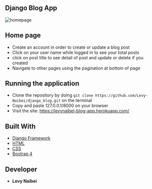 ## Django Blog App

![homepage](https://user-images.githubusercontent.com/26874683/56417692-5d869780-629d-11e9-9be3-af56e21184d5.PNG)

## Home page
* Create an account in order to create or update a blog post
* Click on your user name while logged in to see your total posts
* click on post title to see detail of post and update or delete if you created
* Navigate to other pages using the pagination at bottom of page

## Running the application
* Clone the repository by doing `git clone https://github.com/Levy-Naibei/django_blog.git` on the terminal 
* Copy and paste 127.0.0.1/8000 on your browser
* Visit the site: https://levynaibei-blog-app.herokuapp.com/
  
## Built With

* [Django Framework](https://docs.djangoproject.com/en/2.1/)
* [HTML](https://www.w3schools.com/html/html_intro.asp) 
* [CSS](https://www.w3schools.com/css/)
* [Bootrap 4](https://www.w3schools.com/bootstrap4/bootstrap_get_started.asp) 

## Developer

* **Levy Naibei**

